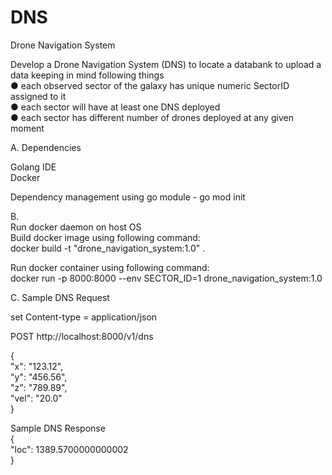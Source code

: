# DNS
Drone Navigation System


Develop a Drone Navigation System (DNS) to locate a databank to upload a data keeping in mind following things  
● each observed sector of the galaxy has unique numeric SectorID assigned to it  
● each sector will have at least one DNS deployed  
● each sector has different number of drones deployed at any given moment  


A. Dependencies

Golang IDE   
Docker

Dependency management using go module - go mod init  

B.  
Run docker daemon on host OS  
Build docker image using following command:  
docker build -t "drone_navigation_system:1.0" .  

Run docker container using following command:  
docker run -p 8000:8000 --env SECTOR_ID=1 drone_navigation_system:1.0  


C. Sample DNS Request  

set  Content-type = application/json  

POST http://localhost:8000/v1/dns  

{  
"x": "123.12",  
"y": "456.56",  
"z": "789.89",  
"vel": "20.0"  
}  

Sample DNS Response  
{  
    "loc": 1389.5700000000002  
}  
